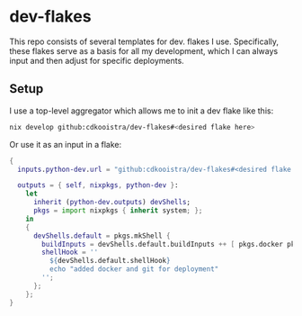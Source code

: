 # dev-flakes

This repo consists of several templates for dev. flakes I use.
Specifically, these flakes serve as a basis for all my development, which I can always input and then adjust for specific deployments.

## Setup

I use a top-level aggregator which allows me to init a dev flake like this:

```bash
nix develop github:cdkooistra/dev-flakes#<desired flake here>
```

Or use it as an input in a flake:

```nix
{
  inputs.python-dev.url = "github:cdkooistra/dev-flakes#<desired flake here>";

  outputs = { self, nixpkgs, python-dev }:
    let
      inherit (python-dev.outputs) devShells;
      pkgs = import nixpkgs { inherit system; };
    in
    {
      devShells.default = pkgs.mkShell {
        buildInputs = devShells.default.buildInputs ++ [ pkgs.docker pkgs.git ];
        shellHook = ''
          ${devShells.default.shellHook}
          echo "added docker and git for deployment"
        '';
      };
    };
}
```
